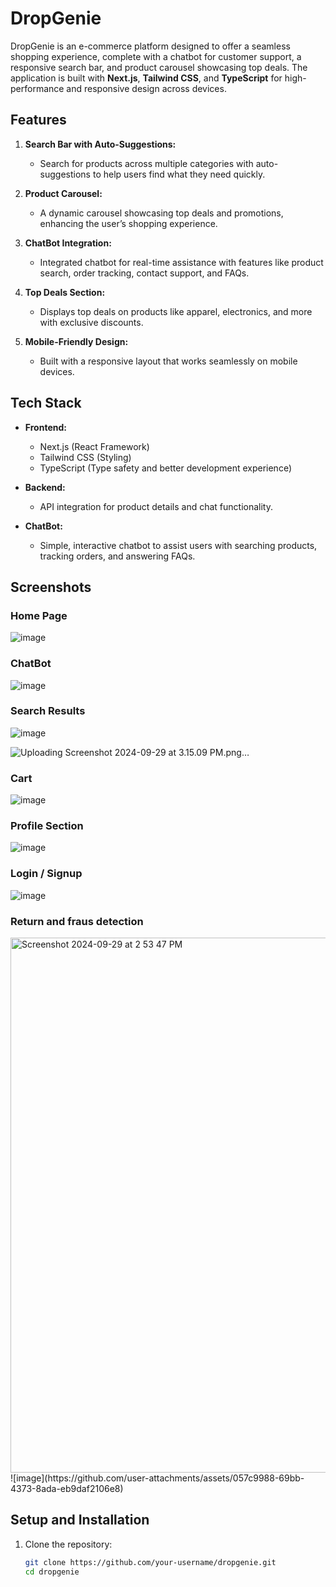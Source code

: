 # DropGenie

DropGenie is an e-commerce platform designed to offer a seamless shopping experience, complete with a chatbot for customer support, a responsive search bar, and product carousel showcasing top deals. The application is built with **Next.js**, **Tailwind CSS**, and **TypeScript** for high-performance and responsive design across devices.

## Features

1. **Search Bar with Auto-Suggestions:**
   - Search for products across multiple categories with auto-suggestions to help users find what they need quickly.

2. **Product Carousel:**
   - A dynamic carousel showcasing top deals and promotions, enhancing the user’s shopping experience.

3. **ChatBot Integration:**
   - Integrated chatbot for real-time assistance with features like product search, order tracking, contact support, and FAQs.

4. **Top Deals Section:**
   - Displays top deals on products like apparel, electronics, and more with exclusive discounts.

5. **Mobile-Friendly Design:**
   - Built with a responsive layout that works seamlessly on mobile devices.

## Tech Stack

- **Frontend:**
  - Next.js (React Framework)
  - Tailwind CSS (Styling)
  - TypeScript (Type safety and better development experience)

- **Backend:**
  - API integration for product details and chat functionality.

- **ChatBot:**
  - Simple, interactive chatbot to assist users with searching products, tracking orders, and answering FAQs.

## Screenshots

### Home Page
![image](https://github.com/user-attachments/assets/2592a1e5-b4f9-4475-bbbe-c54560394ae0)


### ChatBot
![image](https://github.com/user-attachments/assets/8c5e216a-5f65-40dd-aacf-b3ca8ebbf683)


### Search Results
![image](https://github.com/user-attachments/assets/52bf62dd-5fcf-40c2-98bf-be8bf6cbd240)

![Uploading Screenshot 2024-09-29 at 3.15.09 PM.png…]()



### Cart
![image](https://github.com/user-attachments/assets/15a09a43-7415-4b77-9ce6-6d02057e22fd)



### Profile Section
![image](https://github.com/user-attachments/assets/6abdc1d2-5840-4ec6-a18d-f897a00cc345)

### Login / Signup
![image](https://github.com/user-attachments/assets/1f5633bf-b23e-47f8-a0fd-52040c9b5a03)

### Return and fraus detection

<img width="856" alt="Screenshot 2024-09-29 at 2 53 47 PM" src="https://github.com/user-attachments/assets/2174fea2-b952-4dd7-abab-7d25beed875f">
![image](https://github.com/user-attachments/assets/057c9988-69bb-4373-8ada-eb9daf2106e8)


## Setup and Installation

1. Clone the repository:
   ```bash
   git clone https://github.com/your-username/dropgenie.git
   cd dropgenie

